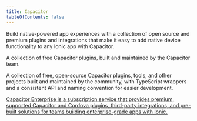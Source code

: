```yaml
---
title: Capacitor
tableOfContents: false
---
```


<p class='intro'>Build native-powered app experiences with a collection of open source and premium plugins and integrations that make it easy to add native device functionality to any Ionic app with Capacitor.</p>

<docs-cards class="static-width">
  <docs-card header="Capacitor Core Plugins" href="/docs/native/community" img="/docs/assets/img/native/community-edition.png">
    <p>A collection of free Capacitor plugins, built and maintained by the Capacitor team.</p>
  </docs-card>

  <docs-card header="Capacitor Community Plugins" href="https://github.com/capacitor-community" img="/docs/assets/img/native/community-edition.png">
    <p>A collection of free, open-source Capacitor plugins, tools, and other projects built and maintained by the community, with TypeScript wrappers and a consistent API and naming convention for easier development.</p>
  </docs-card>

  <docs-card header="Capacitor Enterprise " href="/docs/enterprise" img="/docs/assets/img/native/enterprise-edition.png">
    <p><a href="https://ionicframework.com/native">Capacitor Enterprise is a subscription service that provides premium, supported Capacitor and Cordova plugins, third-party integrations, and pre-built solutions for teams building enterprise-grade apps with Ionic. </p>
  </docs-card>
</docs-cards>
